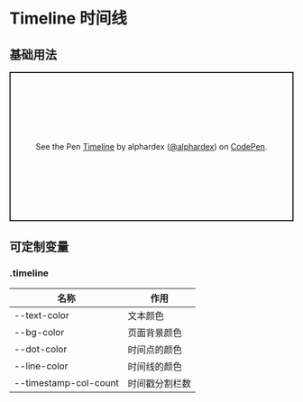 # Timeline 时间线

## 基础用法

<p class="codepen" data-height="265" data-theme-id="dark" data-default-tab="html,result" data-user="alphardex" data-slug-hash="bGdNxea" style="height: 265px; box-sizing: border-box; display: flex; align-items: center; justify-content: center; border: 2px solid; margin: 1em 0; padding: 1em;" data-pen-title="Timeline">
  <span>See the Pen <a href="https://codepen.io/alphardex/pen/bGdNxea">
  Timeline</a> by alphardex (<a href="https://codepen.io/alphardex">@alphardex</a>)
  on <a href="https://codepen.io">CodePen</a>.</span>
</p>
<script async src="https://static.codepen.io/assets/embed/ei.js"></script>

## 可定制变量

### .timeline

| 名称                  | 作用           |
| --------------------- | -------------- |
| --text-color          | 文本颜色       |
| --bg-color            | 页面背景颜色   |
| --dot-color           | 时间点的颜色   |
| --line-color          | 时间线的颜色   |
| --timestamp-col-count | 时间戳分割栏数 |
